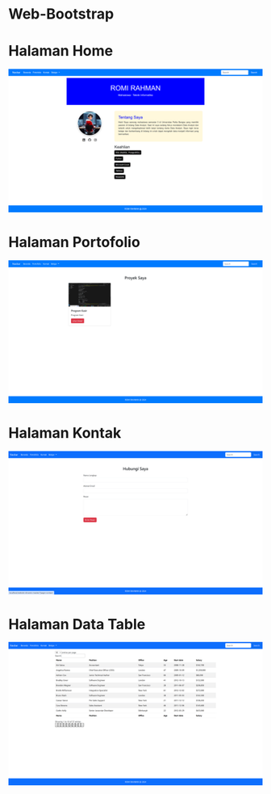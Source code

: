 # Web-Bootstrap
# Halaman Home
![gambar](ss1.png)

# Halaman Portofolio
![gambar](ss2.png)

# Halaman Kontak
![gambar](ss3.png)

# Halaman Data Table
![gambar](ss4.png)

